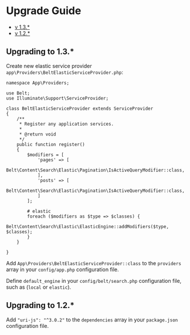# Upgrade Guide

- [v 1.3.*](#v-1.3)
- [v 1.2.*](#v-1.2)

<a name="v-1.3"></a>
## Upgrading to 1.3.*

Create new elastic service provider `app\Providers\BeltElasticServiceProvider.php`:

```
namespace App\Providers;

use Belt;
use Illuminate\Support\ServiceProvider;

class BeltElasticServiceProvider extends ServiceProvider
{
    /**
     * Register any application services.
     *
     * @return void
     */
    public function register()
    {
        $modifiers = [
            'pages' => [
                Belt\Content\Search\Elastic\Pagination\IsActiveQueryModifier::class,
            ],
            'posts' => [
                Belt\Content\Search\Elastic\Pagination\IsActiveQueryModifier::class,
            ]
        ];

        # elastic
        foreach ($modifiers as $type => $classes) {
            Belt\Content\Search\Elastic\ElasticEngine::addModifiers($type, $classes);
        }
    }

}
```

Add `App\Providers\BeltElasticServiceProvider::class` to the `providers` array in your `config/app.php` configuration file.

Define `default_engine` in your `config/belt/search.php` configuration file, such as (`local` or `elastic`).

<a name="v-1.2"></a>
## Upgrading to 1.2.*

Add `"uri-js": "^3.0.2"` to the `dependencies` array in your `package.json` configuration file.